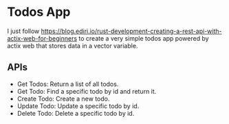 # Todos App

I just follow https://blog.ediri.io/rust-development-creating-a-rest-api-with-actix-web-for-beginners to create a very simple todos app powered by actix web that stores data in a vector variable.

## APIs

- Get Todos: Return a list of all todos.
- Get Todo: Find a specific todo by id and return it.
- Create Todo: Create a new todo.
- Update Todo: Update a specific todo by id.
- Delete Todo: Delete a specific todo by id.
